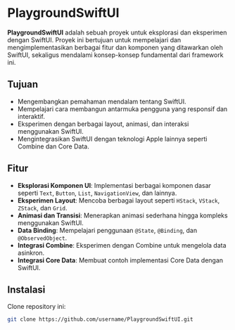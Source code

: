 # PlaygroundSwiftUI

**PlaygroundSwiftUI** adalah sebuah proyek untuk eksplorasi dan eksperimen dengan SwiftUI. Proyek ini bertujuan untuk mempelajari dan mengimplementasikan berbagai fitur dan komponen yang ditawarkan oleh SwiftUI, sekaligus mendalami konsep-konsep fundamental dari framework ini.

## Tujuan

- Mengembangkan pemahaman mendalam tentang SwiftUI.
- Mempelajari cara membangun antarmuka pengguna yang responsif dan interaktif.
- Eksperimen dengan berbagai layout, animasi, dan interaksi menggunakan SwiftUI.
- Mengintegrasikan SwiftUI dengan teknologi Apple lainnya seperti Combine dan Core Data.

## Fitur

- **Eksplorasi Komponen UI**: Implementasi berbagai komponen dasar seperti `Text`, `Button`, `List`, `NavigationView`, dan lainnya.
- **Eksperimen Layout**: Mencoba berbagai layout seperti `HStack`, `VStack`, `ZStack`, dan `Grid`.
- **Animasi dan Transisi**: Menerapkan animasi sederhana hingga kompleks menggunakan SwiftUI.
- **Data Binding**: Mempelajari penggunaan `@State`, `@Binding`, dan `@ObservedObject`.
- **Integrasi Combine**: Eksperimen dengan Combine untuk mengelola data asinkron.
- **Integrasi Core Data**: Membuat contoh implementasi Core Data dengan SwiftUI.

## Instalasi

Clone repository ini:
   ```bash
   git clone https://github.com/username/PlaygroundSwiftUI.git
